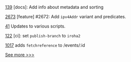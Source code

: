 
[139](https://github.com/hyperledger/iroha-2-docs/pull/139) [docs]: Add info about metadata and sorting

[2673](https://github.com/hyperledger/iroha/pull/2673) [feature] #2672: Add `ipv4Addr` variant and predicates.

[41](https://github.com/hyperledger-labs/fabric-machine/pull/41) Updates to various scripts.

[122](https://github.com/hyperledger/iroha-javascript/pull/122) [ci]: set `publish-branch` to `iroha2`

[1017](https://github.com/hyperledger/firefly/pull/1017) adds `fetchreference` to /events/:id


[See more >>>](https://start-here.hyperledger.org/pull-requests)
